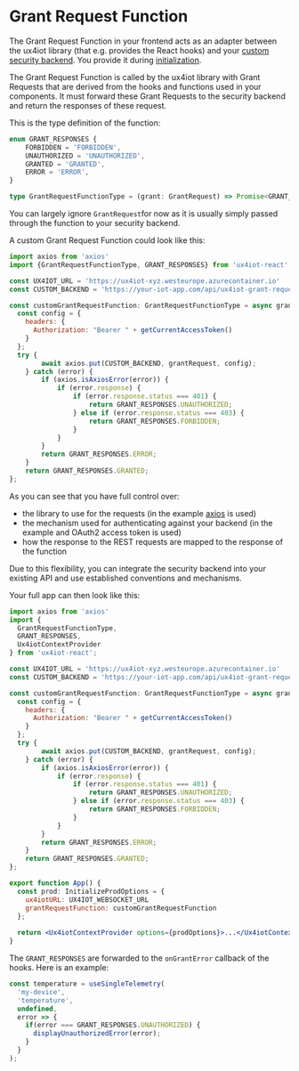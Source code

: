 # Grant Request Function

The Grant Request Function in your frontend acts as an adapter between the ux4iot library \(that e.g. provides the React hooks\) and your [custom security backend](../implementing-your-custom-security-backend/introduction.md). You provide it during [initialization](initialization.md).

The Grant Request Function is called by the ux4iot library with Grant Requests that are derived from the hooks and functions used in your components. It must forward these Grant Requests to the security backend and return the responses of these request.

This is the type definition of the function:

```typescript
enum GRANT_RESPONSES {
	FORBIDDEN = 'FORBIDDEN',
	UNAUTHORIZED = 'UNAUTHORIZED',
	GRANTED = 'GRANTED',
	ERROR = 'ERROR',
}

type GrantRequestFunctionType = (grant: GrantRequest) => Promise<GRANT_RESPONSES>
```

You can largely ignore `GrantRequest`for now as it is usually simply passed through the function to your security backend. 

A custom Grant Request Function could look like this:

```javascript
import axios from 'axios'
import {GrantRequestFunctionType, GRANT_RESPONSES} from 'ux4iot-react';

const UX4IOT_URL = 'https://ux4iot-xyz.westeurope.azurecontainer.io'
const CUSTOM_BACKEND = 'https://your-iot-app.com/api/ux4iot-grant-requests'

const customGrantRequestFunction: GrantRequestFunctionType = async grantRequest => {
  const config = {
    headers: {
      Authorization: "Bearer " + getCurrentAccessToken()
    }
  };
  try {
		await axios.put(CUSTOM_BACKEND, grantRequest, config);
	} catch (error) {
		if (axios.isAxiosError(error)) {
			if (error.response) {
				if (error.response.status === 401) {
					return GRANT_RESPONSES.UNAUTHORIZED;
				} else if (error.response.status === 403) {
					return GRANT_RESPONSES.FORBIDDEN;
				}
			}
		}
		return GRANT_RESPONSES.ERROR;
	}
	return GRANT_RESPONSES.GRANTED;
};

```

As you can see that you have full control over:

* the library to use for the requests \(in the example [axios](https://github.com/axios/axios) is used\) 
* the mechanism used for authenticating against your backend \(in the example and OAuth2 access token is used\)
* how the response to the REST requests are mapped to the response of the function

Due to this flexibility, you can integrate the security backend into your existing API and use established conventions and mechanisms.

Your full app can then look like this:

```jsx
import axios from 'axios'
import {
  GrantRequestFunctionType, 
  GRANT_RESPONSES,
  Ux4iotContextProvider
} from 'ux4iot-react';

const UX4IOT_URL = 'https://ux4iot-xyz.westeurope.azurecontainer.io'
const CUSTOM_BACKEND = 'https://your-iot-app.com/api/ux4iot-grant-requests'

const customGrantRequestFunction: GrantRequestFunctionType = async grantRequest => {
  const config = {
    headers: {
      Authorization: "Bearer " + getCurrentAccessToken()
    }
  };
  try {
		await axios.put(CUSTOM_BACKEND, grantRequest, config);
	} catch (error) {
		if (axios.isAxiosError(error)) {
			if (error.response) {
				if (error.response.status === 401) {
					return GRANT_RESPONSES.UNAUTHORIZED;
				} else if (error.response.status === 403) {
					return GRANT_RESPONSES.FORBIDDEN;
				}
			}
		}
		return GRANT_RESPONSES.ERROR;
	}
	return GRANT_RESPONSES.GRANTED;
};

export function App() {
  const prod: InitializeProdOptions = {
    ux4iotURL: UX4IOT_WEBSOCKET_URL
    grantRequestFunction: customGrantRequestFunction
  };
  
  return <Ux4iotContextProvider options={prodOptions}>...</Ux4iotContextProvider>
}
```

The `GRANT_RESPONSES` are forwarded to the `onGrantError` callback of the hooks. Here is an example:

```typescript
const temperature = useSingleTelemetry(
  'my-device', 
  'temperature', 
  undefined, 
  error => { 
    if(error === GRANT_RESPONSES.UNAUTHORIZED) { 
      displayUnauthorizedError(error); 
    }
  }
);
```

